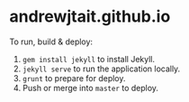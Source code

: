 andrewjtait.github.io
=====================

To run, build & deploy:

1. `gem install jekyll` to install Jekyll.
2. `jekyll serve` to run the application locally.
3. `grunt` to prepare for deploy.
4. Push or merge into `master` to deploy.
